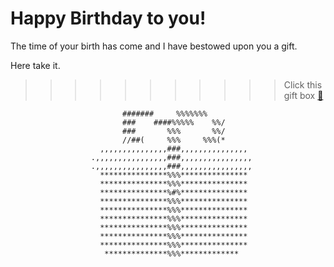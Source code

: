 # Happy Birthday to you!

The time of your birth has come and I have bestowed upon you a gift.

Here take it.


>>>>>>>>>>> Click this gift box [:gift:](https://markpausanos.github.io/birthday-card)

                             #######     %%%%%%%                             
                             ###    ####%%%%%    %%/                            
                             ###       %%%       %%/                            
                             //##(     %%%     %%%(*                            
                        ,,,,,,,,,,,,,,,###,,,,,,,,,,,,,,,                       
                      .,,,,,,,,,,,,,,,,###,,,,,,,,,,,,,,,,                      
                      .,,,,,,,,,,,,,,,,###,,,,,,,,,,,,,,,,                      
                        ***************%%%***************                       
                        ***************%%%***************                       
                        ***************%#%***************                       
                        ***************%%%***************                       
                        ***************%%%***************                       
                        ***************%%%***************                       
                        ***************%%%***************                       
                        ***************%%%***************                       
                        ***************%%%***************                       
                         **************%%%*************                      
                                                                                
                                                                          
